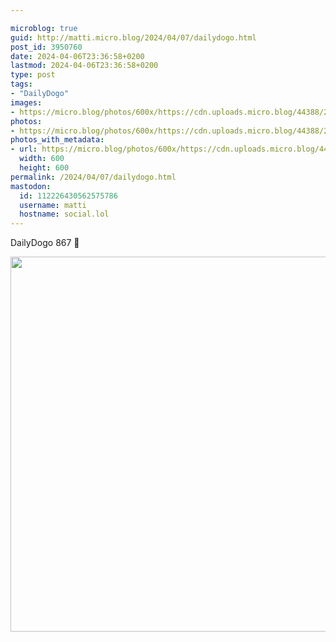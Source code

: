 ```yaml
---

microblog: true
guid: http://matti.micro.blog/2024/04/07/dailydogo.html
post_id: 3950760
date: 2024-04-06T23:36:58+0200
lastmod: 2024-04-06T23:36:58+0200
type: post
tags:
- "DailyDogo"
images:
- https://micro.blog/photos/600x/https://cdn.uploads.micro.blog/44388/2024/4b6bbbab02744e8b9379166b289de072.jpg
photos:
- https://micro.blog/photos/600x/https://cdn.uploads.micro.blog/44388/2024/4b6bbbab02744e8b9379166b289de072.jpg
photos_with_metadata:
- url: https://micro.blog/photos/600x/https://cdn.uploads.micro.blog/44388/2024/4b6bbbab02744e8b9379166b289de072.jpg
  width: 600
  height: 600
permalink: /2024/04/07/dailydogo.html
mastodon:
  id: 112226430562575786
  username: matti
  hostname: social.lol
---
```

DailyDogo 867 🐶

<img src="/media/uploads/2024/4b6bbbab02744e8b9379166b289de072.jpg" width="600" height="600" alt="" />
